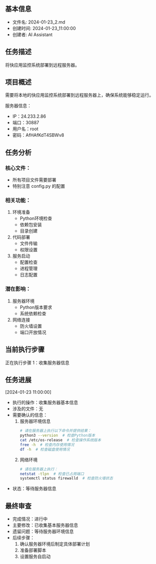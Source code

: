 ## 基本信息
- 文件名: 2024-01-23_2.md
- 创建时间: 2024-01-23_11:00:00
- 创建者: AI Assistant

## 任务描述
将快应用监控系统部署到远程服务器。

## 项目概述
需要将本地的快应用监控系统部署到远程服务器上，确保系统能够稳定运行。

服务器信息：
- IP：24.233.2.86
- 端口：30887
- 用户名：root
- 密码：AfHAfKdT4SBWv8

## 任务分析
### 核心文件：
- 所有项目文件需要部署
- 特别注意 config.py 的配置

### 相关功能：
1. 环境准备
   - Python环境检查
   - 依赖包安装
   - 目录创建
2. 代码部署
   - 文件传输
   - 权限设置
3. 服务启动
   - 配置检查
   - 进程管理
   - 日志配置

### 潜在影响：
1. 服务器环境
   - Python版本要求
   - 系统依赖检查
2. 网络连接
   - 防火墙设置
   - 端口开放情况

## 当前执行步骤
正在执行步骤 1：收集服务器信息

## 任务进展
[2024-01-23 11:00:00]
- 执行的操作：收集服务器基本信息
- 涉及的文件：无
- 需要确认的信息：
  1. 服务器环境信息
     ```bash
     # 请在服务器上执行以下命令并提供结果：
     python3 --version  # 检查Python版本
     cat /etc/os-release  # 检查操作系统版本
     free -h  # 检查内存使用情况
     df -h  # 检查磁盘使用情况
     ```
  2. 网络环境
     ```bash
     # 请在服务器上执行：
     netstat -tlpn  # 检查已占用端口
     systemctl status firewalld  # 检查防火墙状态
     ```
- 状态：等待服务器信息

## 最终审查
- 完成情况：进行中
- 主要修改：已收集基本服务器信息
- 遗留问题：等待服务器环境信息
- 后续步骤：
  1. 确认服务器环境后制定具体部署计划
  2. 准备部署脚本
  3. 设置服务自启动 